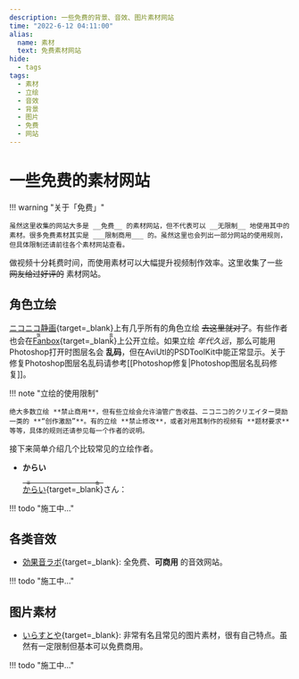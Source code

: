 ```yaml
---
description: 一些免费的背景、音效、图片素材网站
time: "2022-6-12 04:11:00"
alias: 
  name: 素材
  text: 免费素材网站
hide:
  - tags
tags:
  - 素材
  - 立绘
  - 音效
  - 背景
  - 图片
  - 免费
  - 网站
---
```


# 一些免费的素材网站

!!! warning "关于「免费」"

    虽然这里收集的网站大多是 __免费__ 的素材网站，但不代表可以 __无限制__ 地使用其中的素材。很多免费素材其实是 ___限制商用___ 的。虽然这里也会列出一部分网站的使用规则，但具体限制还请前往各个素材网站查看。

做视频十分耗费时间，而使用素材可以大幅提升视频制作效率。这里收集了一些 <strike>网友给过好评的</strike> 素材网站。

## **角色立绘**

[ニコニコ静画](https://seiga.nicovideo.jp){target=_blank}上有几乎所有的角色立绘 <strike>去这里就对了</strike>。有些作者也会在<ruby>[Fanbox](https://www.fanbox.cc/){target=_blank}<rt>饭盒</rt></ruby>上公开立绘。如果立绘 *年代久远*，那么可能用Photoshop打开时图层名会 **乱码**，但在AviUtl的PSDToolKit中能正常显示。关于修复Photoshop图层名乱码请参考[[Photoshop修复|Photoshop图层名乱码修复]]。

!!! note "立绘的使用限制"

    绝大多数立绘 **禁止商用**，但有些立绘会允许油管广告收益、ニコニコ的クリエイター奨励一类的 **“创作激励”**。有的立绘 **禁止修改**，或者对用其制作的视频有 **题材要求** 等等，具体的规则还请参见每一个作者的说明。

接下来简单介绍几个比较常见的立绘作者。

- **からい**

    <ruby>[からい](https://seiga.nicovideo.jp/user/illust/12960693){target=_blank}<rt><strike>平鱼</strike></rt></ruby>さん：

!!! todo "施工中..."

## **各类音效**

- [効果音ラボ](https://soundeffect-lab.info/){target=_blank}: 全免费、**可商用** 的音效网站。

!!! todo "施工中..."

## **图片素材**

- [いらすとや](https://www.irasutoya.com/){target=_blank}: 非常有名且常见的图片素材，很有自己特点。虽然有一定限制但基本可以免费商用。

!!! todo "施工中..."
